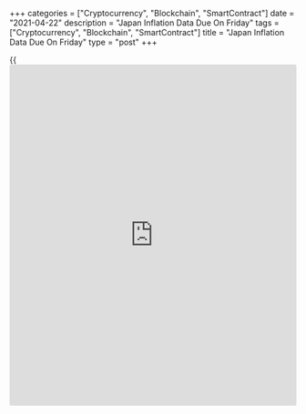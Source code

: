 +++
categories = ["Cryptocurrency", "Blockchain", "SmartContract"]
date = "2021-04-22"
description = "Japan Inflation Data Due On Friday"
tags = ["Cryptocurrency", "Blockchain", "SmartContract"]
title = "Japan Inflation Data Due On Friday"
type = "post"
+++

{{<iframe id="large-banner" src="https://www.bounty.group/#slide=8.0" width="100%" height="600" scrolling="no" style="border: 0px solid rgb(216, 221, 230); border-radius: 3px;">}}

Japan will on Friday release March figures for consumer prices,
headlining a busy day for Asia-Pacific economic activity. In February,
overall inflation and core CPI both were down 0.4 percent on year.

Japan also will see April results for the manufacturing, services and
composite PMIs from Jibun Bank; in March, their scores were 52.7, 48.3
and 49.9, respectively.

Singapore will provide consumer price numbers for March; in February,
overall inflation was up 0.6 percent on month and 0.7 percent on year,
while core CPI gained an annual 0.2 percent.

Taiwan will release March numbers for retail sales and industrial
production. In February, sales were up 12.81 percent in year and output
gained an annual 2.96 percent.

Hong Kong will see Q2 results for its [business][1] confidence index and
March figures for consumer prices. In Q1, the business confidence index
score was -17, while inflation was up 0.3 percent on year in February.

New Zealand will provide March data for credit card spending; in
February, card spending tumbled 12.4 percent on year.

Australia will see April numbers for its manufacturing, services and
composite PMIs from Markit Economics; in March, their scores were 57.0,
55.5 and 55.5, respectively.

For comments and feedback [contact](https://www.playgroundfx.com/contact/): editorial@rtt[news](https://www.letsplayfx.com/blog/forex-news-website/).com

[Economic News][2]

 **What parts of the world are seeing the best (and worst) economic
performances lately? Click[here][3] to check out our [Econ Scorecard][3]
and find out! See up-to-the-moment [ranking](https://www.playgroundfx.com/blog/crypto-exchange-ranking/)s for the best and worst
performers in [GDP][4], [unemployment rate][5], [inflation][3] and much
more.**

   1. www.rtt[news](https://www.letsplayfx.com/blog/forex-news-website/).com/Content/Business.aspx
   2. www.rtt[news](https://www.letsplayfx.com/blog/forex-news-website/).com/Content/EconomicNews.aspx
   3. www.rtt[news](https://www.letsplayfx.com/blog/forex-news-website/).com/economic-scorecard/world-rank/CPI/highest-performance.aspx
   4. www.rtt[news](https://www.letsplayfx.com/blog/forex-news-website/).com/economic-scorecard/world-rank/GDP/highest-performance.aspx
   5. www.rtt[news](https://www.letsplayfx.com/blog/forex-news-website/).com/economic-scorecard/world-rank/unemployment-rate/lowest-performance.aspx